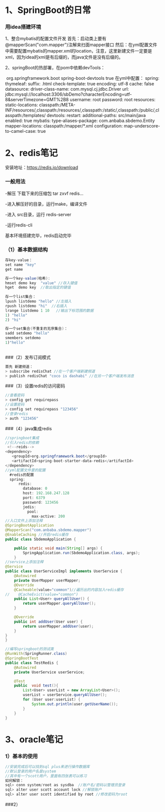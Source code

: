 # 1、SpringBoot的日常
### 用idea搭建环境
1、整合mybatis的配置文件开发
首先：启动类上要有@mapperScan("com.mapper")注解来扫面mapper接口
然后：在yml配置文件中需要配置mybatis的mapper.xml的location，注意，这里新建文件一定要是xml，因为idea的xml是有后缀的，而java文件是没有后缀的。

2、springBoot的热部署，在pom中依赖devTools：

​     <dependency>
            <groupId>org.springframework.boot</groupId>
            <artifactId>spring-boot-devtools</artifactId>
            <optional>true</optional>
      </dependency>
在yml中配置：
    spring:
      thymeleaf:
        suffix: .html
        check-template: true
        encoding: utf-8
        cache: false
      datasource:
        driver-class-name: com.mysql.cj.jdbc.Driver
        url: jdbc:mysql://localhost:3306/sbDemo?characterEncoding=utf-8&serverTimezone=GMT%2B8
        username: root
        password: root
      resources:
        static-locations: classpath:/META-INF/resources/,classpath:/resources/,classpath:/static/,classpath:/public/,classpath:/templates/
      devtools:
        restart:
          additional-paths: src/main/java
          enabled: true
    mybatis:
      type-aliases-package: com.anbaba.sbdemo.Entity
      mapper-locations: classpath:/mapper/*.xml
      configuration:
        map-underscore-to-camel-case: true





# 2、redis笔记

安装地址：<https://redis.io/download> 

### 一般用法

-解压 下载下来的压缩包 tar zxvf redis...

-进入解压好的目录，运行make，编译文件

-进入 src目录，运行 redis-server 

-运行redis-cli

基本环境搭建完毕，redis启动完毕

### （1）基本数据结构

```java
存key-value：
set name "key"
get name 

存一个key-value(哈希):
hmset demo key  "value" //存入键值
hget  demo key  //取出指定的键值
    
存一个list集合：
lpush listdemo "hello" //左插入
rpush listdemo "hi"  //右插入
lrange listdemo 1 10   //输出下标范围的数据
1) "hello"
2) "hi"

存一个set集合(不重复的无序集合)：
sadd setdemo "hello"
smembers setdemo
1)"hello"
    

```

###（2）发布订阅模式

```java
首先 新建频道：
> subscribe redisChat //在一个客户端新建频道
> publish redisChat "coco is dashabi" //在另一个客户端发布消息
```

###（3）设置redis的访问密码

```java
//查看密码
> config get requirepass
//设置密码
> config set requirepass "123456"
//登录redis
> auth "123456"
```

###（4）java集成redis

```java
//springboot集成
//引入redis的依赖
 <!--reids-->
<dependency>
   <groupId>org.springframework.boot</groupId>
   <artifactId>spring-boot-starter-data-redis</artifactId>
</dependency>
//yml配置文件里的配置
  #redis的配置
  spring:
      redis:
        database: 0
        host: 192.168.247.128
        port: 6379
        password: 123456
        jedis:
          pool:
            max-active: 200
//入口文件上添加注释
@SpringBootApplication
@MapperScan("com.anbaba.sbdemo.mapper")
@EnableCaching //开启redis缓存
public class SbdemoApplication {

    public static void main(String[] args) {
        SpringApplication.run(SbdemoApplication.class, args);
    }
//service上添加注释
@Service
public class UserServiceImpl implements UserService {
    @Autowired
    private UserMapper userMapper;
    @Override
    @Cacheable(value="common")//遍历出的内容加入redis缓存
//    @CacheEvict(value="common")
    public List<User> queryAllUser() {
        return userMapper.queryAllUser();
    }

    @Override
    public int addUser(User user) {
        return userMapper.addUser(user);
    }
}
}

//编写springboot的测试类
@RunWith(SpringRunner.class)
@SpringBootTest
public class TestRedis {
    @Autowired
    private UserService userService;

    @Test
    public  void test(){
        List<User> userList = new ArrayList<User>();
        userList = userService.queryAllUser();
        for (User user:userList) {
            System.out.println(user.getUserName());
        }
    }
}
```

# 3、oracle笔记

### 1）基本的使用

```java
//安装完成后可以找到sql plus来进行操作数据库
//默认登录的用户名是system
//其中有一个scott用户，里面有四张表可以练习
如何解锁：
sql> conn system/root as sysdba  //账户名/密码以管理员登录
sql> alter user scott account lock //解锁账户
sql> alter user scott identified by root //修改密码为root
```

###2）










​    
